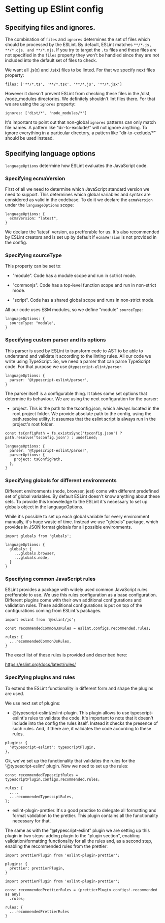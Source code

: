 # Setting up ESlint config

## Specifying files and ignores.

The combination of `files` and `ignores` determines the set of files which should be processed by the
ESLint. By default, ESLint matches `**/*.js, **/*.cjs, and **/*.mjs`. If you try to target the `.ts` files
and these files are not specified in the `files` property they won't be handled since they are not included
into the default set of files to check.

We want all .js(x) and .ts(x) files to be linted. For that we specify next files property:

```
files: ['**/*.ts', '**/*.tsx', '**/*.js', '**/*.jsx']
```

However it doesn't prevent ESLint from checking these files in the /dist, /node_modules directories.
We definitely shouldn't lint files there. For that we are using the `ignores` property:

```
ignores: ['dist/*', 'node_modules/*']
```

It's important to point out that non-global `ignores` patterns can only match file names. A pattern like "dir-to-exclude/" will not ignore anything. 
To ignore everything in a particular directory, a pattern like "dir-to-exclude/*" should be used instead.

## Specifying language options

`languageOptions` determine how ESLint evaluates the JavaScript code.

### Specifying ecmaVersion

First of all we need to determine which JavaScript standard version we need to support. This determines which global variables
and syntax are considered as valid in the codebase. To do it we declare the `ecmaVersion` under the `languageOptions` scope:

```
languageOptions: {
  ecmaVersion: "latest",
}
```

We declare the 'latest' version, as prefferable for us. It's also recommended by ESLint creators and is set up by default
if `ecmaVersion` is not provided in the config.

### Specifying sourceType

This property can be set to:

- "module". Code has a module scope and run in sctrict mode.

- "commonjs". Code has a top-level function scope and run in non-strict mode.

- "script". Code has a shared global scope and runs in non-strict mode.

All our code uses ESM modules, so we define "module" `sourceType`:

```
languageOptions: {
  sourceType: "module",
}
```

### Specifying custom parser and its options

This parser is used by ESLint to transform code to AST to be able to understand and validate it according to the linting rules.
All our code we write using TypeScript. So, we need a parser that can parse TypeScript code. For that purpose we use `@typescript-elint/parser`.

```
languageOptions: {
  parser: '@typescript-eslint/parser', 
}
```

The parser itself is a configurable thing. It takes some set options that determine its behaviour. We are using the next configuration for the parser:

- project. This is the path to the tsconfig.json, which always located in the root project folder. 
  We provide absolute path to the config, using the path.resolve utility. It assumes that the eslint
  script is always run in the project's root folder.

```
const tsConfigPath = fs.existsSync('tsconfig.json') ? path.resolve('tsconfig.json') : undefined;

languageOptions: {
  parser: '@typescript-eslint/parser', 
  parserOptions: {
    project: tsConfigPath, 
  },
}
```

### Specifying globals for different environments  

Different environments (node, browser, jest) come with different predefined set of global variables. By default ESLint doesn't know anything about these
sets. To provide this knoweledge to the ESLint it's necessary to set up globals object in the languageOptions.

While it's possible to set up each global variable for every environment manually, it's huge waste of time. Instead we use "globals" package,
which provides in JSON format globals for all possible environments.

```
import globals from 'globals';

languageOptions: {
  globals: {
    ...globals.browser,
    ...globals.node,
  }
}
```

### Specifying common JavaScript rules

ESLint provides a package with widely used common JavaScript rules prefferable to use.
We use this rules configuration as a base configuration. Different plugins come with their own 
additional configurations and validation rules. These additional configurations is put on top 
of the configurations coming from ESLint's packages.

```
import eslint from '@eslint/js';

const recommendedCommonJsRules = eslint.configs.recommended.rules;

rules: {
  ...recommendedCommonJsRules,
}
```

The exact list of these rules is provided and described here:

https://eslint.org/docs/latest/rules/

### Specifying plugins and rules

To extend the ESLint functionality in different form and shape the plugins are used.

We use next set of plugins:

- @typescript-eslint/eslint-plugin. This plugin allows to use typescript-eslint's rules to validate the code. It's important to note
  that it doesn't include into the config the rules itself. Instead it checks the presence of such rules. And, if there are, it validates the code
  according to these rules.

```
plugins: {
  "@typescript-eslint": typescriptPlugin,
},
```
  
Ok, we've set up the functionality that validates the rules for the '@typescript-eslint' plugin. Now we need to set up the rules:

```
const recommendedTypesciptRules = typescriptPlugin.configs.recommended.rules;

rules: {
  ....
  ...recommendedTypesciptRules,
};
```

- eslint-plugin-prettier. It's a good practise to delegate all formatting and format validation to the prettier. This plugin contains 
  all the functionality necessary for that.

The same as with the "@typescript-eslint" plugin we are setting up this plugin in two steps: adding plugin to the "plugin section",
enabling validation/formatting functionality for all the rules and, as a second step, enabling the recommended rules from the prettier:

```
import prettierPlugin from 'eslint-plugin-prettier'; 

plugins: {
  prettier: prettierPlugin,
}
```

```
import prettierPlugin from 'eslint-plugin-prettier'; 

const recommendedPrettierRules = (prettierPlugin.configs!.recommended as any)
  .rules;

rules: {
  ...recommendedPrettierRules
}
```
